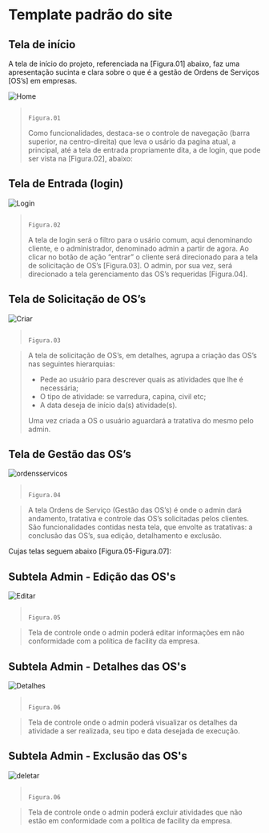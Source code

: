 # **Template padrão do site**

## Tela de início

 A tela de início do projeto, referenciada na [Figura.01] abaixo, faz uma apresentação sucinta e clara sobre o que é a gestão de Ordens de Serviços [OS’s] em empresas.
 
                                                                           

![Home](https://user-images.githubusercontent.com/36858665/198368025-9a71b573-de8d-4894-9cd8-cb133a4fcbb4.png)

 
>                                                                          Figura.01
> 
> Como funcionalidades, destaca-se o controle de navegação (barra superior, na centro-direita) que leva o usário da pagina atual, a principal, até a tela de entrada propriamente dita, a de login, que pode ser vista na [Figura.02], abaixo:




## Tela de Entrada (login)

![Login](https://user-images.githubusercontent.com/36858665/198370605-5f8e56bd-d99b-4d25-aaf7-5ddb021d42af.png)








>                                                                          Figura.02
>
> A tela de login será o filtro para o usário comum, aqui denominando cliente, e o administrador, denominado admin a partir de agora. Ao clicar no botão de ação “entrar” o cliente será direcionado para a tela de solicitação de OS’s [Figura.03]. O admin, por sua vez, será direcionado a tela gerenciamento das OS’s requeridas [Figura.04].




## Tela de Solicitação de OS’s



![Criar](https://user-images.githubusercontent.com/36858665/198370965-a04827a7-37df-4454-8704-c38a55aee31d.png)



>                                                                           Figura.03


> A tela de solicitação de OS’s, em detalhes, agrupa a criação das OS’s nas seguintes hierarquias:
> -	Pede ao usuário para descrever quais as atividades que lhe é necessária;
> -	O tipo de atividade: se varredura, capina, civil etc;
> -	A data deseja de início da(s) atividade(s).
>
> Uma vez criada a OS o usuário aguardará a tratativa do mesmo pelo admin.



## Tela de Gestão das OS’s

![ordensservicos](https://user-images.githubusercontent.com/36858665/198372375-d7a1a596-fd4a-4838-8322-fd5efedcdaa9.png)


>                                                                             Figura.04
 


> A tela Ordens de Serviço (Gestão das OS’s) é onde o admin dará andamento, tratativa e controle das OS’s solicitadas pelos clientes.
> São funcionalidades contidas nesta tela, que envolte as tratativas: a conclusão das OS’s, sua edição, detalhamento e exclusão.

Cujas telas seguem abaixo [Figura.05-Figura.07]:

## Subtela Admin - Edição das OS's 



![Editar](https://user-images.githubusercontent.com/36858665/198373239-cd145ce2-283e-4d0e-bf8b-222a3805c497.png)

>                                                                             Figura.05
 


> Tela de controle onde o admin poderá editar informações em não conformidade com a política de facility da empresa.


## Subtela Admin - Detalhes das OS's 


![Detalhes](https://user-images.githubusercontent.com/36858665/198373612-c96415fa-6762-45b5-9ad2-9985991d880f.png)


>                                                                             Figura.06
 


> Tela de controle onde o admin poderá visualizar os detalhes da atividade a ser realizada, seu tipo e data desejada de execução.
 


## Subtela Admin - Exclusão das OS's 



![deletar](https://user-images.githubusercontent.com/36858665/198374234-9dc9722d-d874-4fa5-90f6-d298aeacd1a5.png)


>                                                                             Figura.06
 


> Tela de controle onde o admin poderá excluir atividades que não estão em conformidade com a política de facility da empresa.
 

